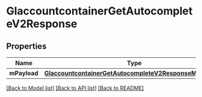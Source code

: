 # GlaccountcontainerGetAutocompleteV2Response

## Properties
Name | Type | Description | Notes
------------ | ------------- | ------------- | -------------
**mPayload** | [**GlaccountcontainerGetAutocompleteV2ResponseMPayload***](GlaccountcontainerGetAutocompleteV2ResponseMPayload.md) |  | 

[[Back to Model list]](../README.md#documentation-for-models) [[Back to API list]](../README.md#documentation-for-api-endpoints) [[Back to README]](../README.md)


